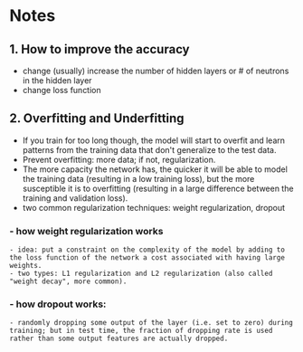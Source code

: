 # Notes

## 1. How to improve the accuracy
  - change (usually) increase the number of hidden layers or # of neutrons in the hidden layer
  - change loss function

## 2. Overfitting and Underfitting 
- If you train for too long though, the model will start to overfit and learn patterns from the training data that don't generalize to the test data. 
- Prevent overfitting: more data; if not, regularization. 
- The more capacity the network has, the quicker it will be able to model the training data (resulting in a low training loss), but the more susceptible it is to overfitting (resulting in a large difference between the training and validation loss).
- two common regularization techniques: weight regularization, dropout
### - how weight regularization works
    - idea: put a constraint on the complexity of the model by adding to the loss function of the network a cost associated with having large weights. 
    - two types: L1 regularization and L2 regularization (also called "weight decay", more common). 
### - how dropout works: 
    - randomly dropping some output of the layer (i.e. set to zero) during training; but in test time, the fraction of dropping rate is used rather than some output features are actually dropped. 
    
